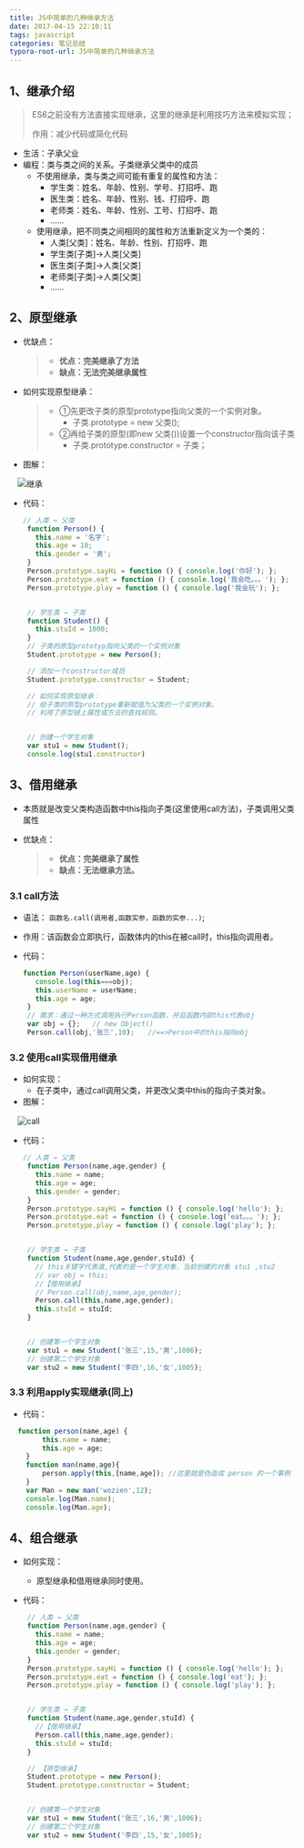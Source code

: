 ```yaml
---
title: JS中简单的几种继承方法
date: 2017-04-15 22:10:11
tags: javascript
categories: 笔记总结
typora-root-url: JS中简单的几种继承方法
---
```


<meta name="referrer" content="no-referrer"/>

## 1、继承介绍

> ES6之前没有方法直接实现继承，这里的继承是利用技巧方法来模拟实现；
>
> 作用：减少代码或简化代码

- 生活：子承父业
- 编程：类与类之间的关系。子类继承父类中的成员
  - 不使用继承，类与类之间可能有重复的属性和方法：
    - 学生类：姓名、年龄、性别、学号、打招呼、跑
    - 医生类：姓名、年龄、性别、钱、打招呼、跑
    - 老师类：姓名、年龄、性别、工号、打招呼、跑
    - ......
  - 使用继承，把不同类之间相同的属性和方法重新定义为一个类的：
    - 人类[父类]：姓名、年龄、性别、打招呼、跑
    - 学生类[子类]→人类[父类]
    - 医生类[子类]→人类[父类]
    - 老师类[子类]→人类[父类]
    - ......

## 2、原型继承

- 优缺点：

  > - **优点：完美继承了方法**
  > - **缺点：无法完美继承属性**

- 如何实现原型继承：

  > - ①先更改子类的原型prototype指向父类的一个实例对象。
  >   -  子类.prototype = new 父类(); 
  > - ②再给子类的原型(即new 父类())设置一个constructor指向该子类
  >   -  子类.prototype.constructor = 子类； 

- 图解：

　![继承](继承.png)

- 代码：

  ```javascript
  // 人类 → 父类
   function Person() {
     this.name = '名字';
     this.age = 10;
     this.gender = '男';
   }
   Person.prototype.sayHi = function () { console.log('你好'); };
   Person.prototype.eat = function () { console.log('我会吃。。。'); };
   Person.prototype.play = function () { console.log('我会玩'); };
  
  
   // 学生类 → 子类
   function Student() {
     this.stuId = 1000;
   }
   // 子类的原型prototyp指向父类的一个实例对象
   Student.prototype = new Person();
  
   // 添加一个constructor成员
   Student.prototype.constructor = Student;
  
   // 如何实现原型继承：
   // 给子类的原型prototype重新赋值为父类的一个实例对象。
   // 利用了原型链上属性或方法的查找规则。
  
  
   // 创建一个学生对象
   var stu1 = new Student();
   console.log(stu1.constructor)
  ```

## 3、借用继承

- 本质就是改变父类构造函数中this指向子类(这里使用call方法)，子类调用父类属性

- 优缺点：

  > - **优点：完美继承了属性**
  > - **缺点：无法继承方法。**

### 3.1 call方法

- 语法： `函数名.call(调用者,函数实参，函数的实参...)`; 

- 作用：该函数会立即执行，函数体内的this在被call时，this指向调用者。

- 代码：

  ```javascript
  function Person(userName,age) {
     console.log(this===obj);
     this.userName = userName;
     this.age = age;
   } 
   // 需求：通过一种方式调用执行Person函数，并且函数内部this代表obj
   var obj = {};   // new Object()
   Person.call(obj,'张三',10);　　//==>Person中的this指向obj
  ```

### 3.2 使用call实现借用继承

- 如何实现：
  - 在子类中，通过call调用父类，并更改父类中this的指向子类对象。
- 图解：

　![call](call.png)

- 代码：

  ```javascript
  // 人类 → 父类
   function Person(name,age,gender) {
     this.name = name;
     this.age = age;
     this.gender = gender;
   }
   Person.prototype.sayHi = function () { console.log('hello'); };
   Person.prototype.eat = function () { console.log('eat。。。'); };
   Person.prototype.play = function () { console.log('play'); };
  
  
   // 学生类 → 子类
   function Student(name,age,gender,stuId) {
     // this关键字代表谁,代表的是一个学生对象，当前创建的对象 stu1 ,stu2
     // var obj = this;
     //【借用继承】
     // Person.call(obj,name,age,gender);
     Person.call(this,name,age,gender);
     this.stuId = stuId;
   }
  
  
   // 创建第一个学生对象
   var stu1 = new Student('张三',15,'男',1006);
   // 创建第二个学生对象
   var stu2 = new Student('李四',16,'女',1005);
  ```

### 3.3 利用apply实现继承(同上)

- 代码：

```javascript
  function person(name,age) { 
        this.name = name;
        this.age = age; 
    }
    function man(name,age){ 
        person.apply(this,[name,age]); //这里就是伪造成 person 的一个事例 
    }
    var Man = new man('wozien',12);  
    console.log(Man.name); 
    console.log(Man.age);
```

## 4、组合继承

- 如何实现：

  - 原型继承和借用继承同时使用。

- 代码：

  ```javascript
   // 人类 → 父类
   function Person(name,age,gender) {
     this.name = name;
     this.age = age;
     this.gender = gender;
   }
   Person.prototype.sayHi = function () { console.log('hello'); };
   Person.prototype.eat = function () { console.log('eat'); };
   Person.prototype.play = function () { console.log('play'); };
  
  
   // 学生类 → 子类
   function Student(name,age,gender,stuId) {
     //【借用继承】
     Person.call(this,name,age,gender);
     this.stuId = stuId;
   }
  
   // 【原型继承】
   Student.prototype = new Person();
   Student.prototype.constructor = Student;
  
  
   // 创建第一个学生对象
   var stu1 = new Student('张三',16,'男',1006);
   // 创建第二个学生对象
   var stu2 = new Student('李四',15,'女',1005);
  ```